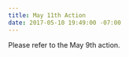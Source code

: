 ```yaml
---
title: May 11th Action
date: 2017-05-10 19:49:00 -07:00
---
```


Please refer to the May 9th action.  
